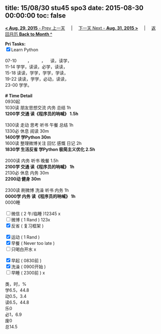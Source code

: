 title: 15/08/30 stu45 spo3
date: 2015-08-30 00:00:00
toc: false
---
[**< Aug. 29, 2015** - Prev 上一天](/lifelogs/2015/08/d29.html) &nbsp; &nbsp; | &nbsp; &nbsp; [下一天 Next - **Aug. 31, 2015 >**](/lifelogs/2015/08/d31.html) &nbsp; &nbsp; |  &nbsp; &nbsp; [返回月历 **Back to Month ^**](/lifelogs/2015/08/index.html)
<br/><div><strong>Pri Tasks:</strong></div><div><input checked="true" type="checkbox"/>Learn Python</div><div><br/></div><div>07-10         ，        ，    读，读学，</div><div>11-14 学学，读读，必学，读读，</div><div>15-18 读读，学学，学学，学读，</div><div>19-22 读读，学学，必动，读读，</div><div>23-00 学学。</div><div><br/></div><div><b># Time Detail</b></div><div>0930起</div><div>1030读 朋友思想交流 内务 总结 1h</div><div><strong>1200学 交通 </strong><b>读《程序员的呐喊》</b><strong> 1.5h</strong></div><div><br/></div><div>1300读 走动 思考 听书 午餐 总结 1h</div><div>1330必 休息 阅读 30m</div><div><b>1400学 学Python 30m</b></div><div>1600读 整理微博关注 回忆 感慨 日记 2h</div><div><b>1830学 生活反省 学Python 极简主义优化 2.5h</b></div><div><br/></div><div>2000读 内务 听书 晚餐 1.5h</div><div><b>2100学 交通 读《程序员的呐喊》 1h</b></div><div>2130必 休息 内务 30m</div><div><b>2200动 健身 30m</b></div><div><b><br/></b></div><div>2300读 刷微博 洗澡 听书 内务 1h</div><div><b>0000学 内务 读《程序员的呐喊》 1h</b></div><div>0000睡</div><div><br/></div><div><input type="checkbox"/>微信 ( 2 午/临睡 )12345 x</div><div><input type="checkbox"/>微博 ( 1 Rand ) 123x</div><div><input checked="true" type="checkbox"/>反省 ( 复习框架 ) </div><div><br/></div><div><div><input checked="true" type="checkbox"/>运动 ( 1 Rand ) </div><div><input checked="true" type="checkbox"/>早餐 ( Never too late ) </div></div><div><input type="checkbox"/>只喝白开水 x</div><div><br/></div><div><input checked="true" type="checkbox"/>早起 ( 0830前 ) </div><div><input checked="true" type="checkbox"/>洗澡 ( 0900开始 ) <br/></div><div><input type="checkbox"/>早睡 ( 2300前 ) x</div><div><br clear="none"/></div><div>类，时，%</div><div>学6.5，44.8</div><div>动0.5，3.4</div><div>读6.5，44.8</div><div>乐0</div><div>必1，6.9</div><div>废0<br clear="none"/>总14.5</div>